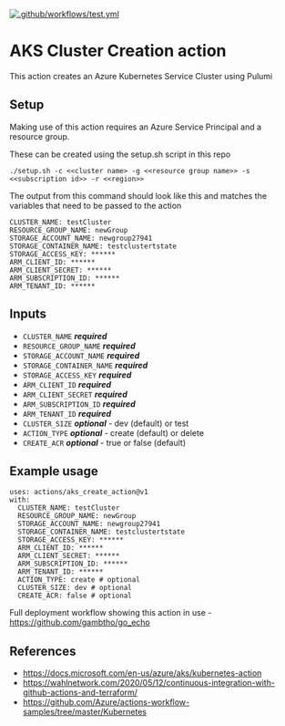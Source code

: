 [![.github/workflows/test.yml](https://github.com/gambtho/aks_create_action/actions/workflows/test.yml/badge.svg)](https://github.com/gambtho/aks_create_action/actions/workflows/test.yml)

# AKS Cluster Creation action

This action creates an Azure Kubernetes Service Cluster using Pulumi

## Setup

Making use of this action requires an Azure Service Principal and a resource group.

These can be created using the setup.sh script in this repo

```
./setup.sh -c <<cluster name> -g <<resource group name>> -s <<subscription id>> -r <<region>>
```

The output from this command should look like this and matches the variables that need to be passed to the action

```
CLUSTER_NAME: testCluster
RESOURCE_GROUP_NAME: newGroup
STORAGE_ACCOUNT_NAME: newgroup27941
STORAGE_CONTAINER_NAME: testclustertstate
STORAGE_ACCESS_KEY: ******
ARM_CLIENT_ID: ******
ARM_CLIENT_SECRET: ******
ARM_SUBSCRIPTION_ID: ******
ARM_TENANT_ID: ******
```


## Inputs

* `CLUSTER_NAME` ***required***
* `RESOURCE_GROUP_NAME` ***required***
* `STORAGE_ACCOUNT_NAME` ***required***
* `STORAGE_CONTAINER_NAME` ***required***
* `STORAGE_ACCESS_KEY` ***required***
* `ARM_CLIENT_ID` ***required***
* `ARM_CLIENT_SECRET` ***required***
* `ARM_SUBSCRIPTION_ID` ***required***
* `ARM_TENANT_ID` ***required***
* `CLUSTER_SIZE` ***optional*** - dev (default) or test
* `ACTION_TYPE` ***optional*** - create (default) or delete
* `CREATE_ACR` ***optional*** - true or false (default)


## Example usage
```
uses: actions/aks_create_action@v1
with:
  CLUSTER_NAME: testCluster
  RESOURCE_GROUP_NAME: newGroup
  STORAGE_ACCOUNT_NAME: newgroup27941
  STORAGE_CONTAINER_NAME: testclustertstate
  STORAGE_ACCESS_KEY: ******
  ARM_CLIENT_ID: ******
  ARM_CLIENT_SECRET: ******
  ARM_SUBSCRIPTION_ID: ******
  ARM_TENANT_ID: ******
  ACTION_TYPE: create # optional
  CLUSTER_SIZE: dev # optional
  CREATE_ACR: false # optional
```

Full deployment workflow showing this action in use - https://github.com/gambtho/go_echo

## References

* https://docs.microsoft.com/en-us/azure/aks/kubernetes-action
* https://wahlnetwork.com/2020/05/12/continuous-integration-with-github-actions-and-terraform/
* https://github.com/Azure/actions-workflow-samples/tree/master/Kubernetes